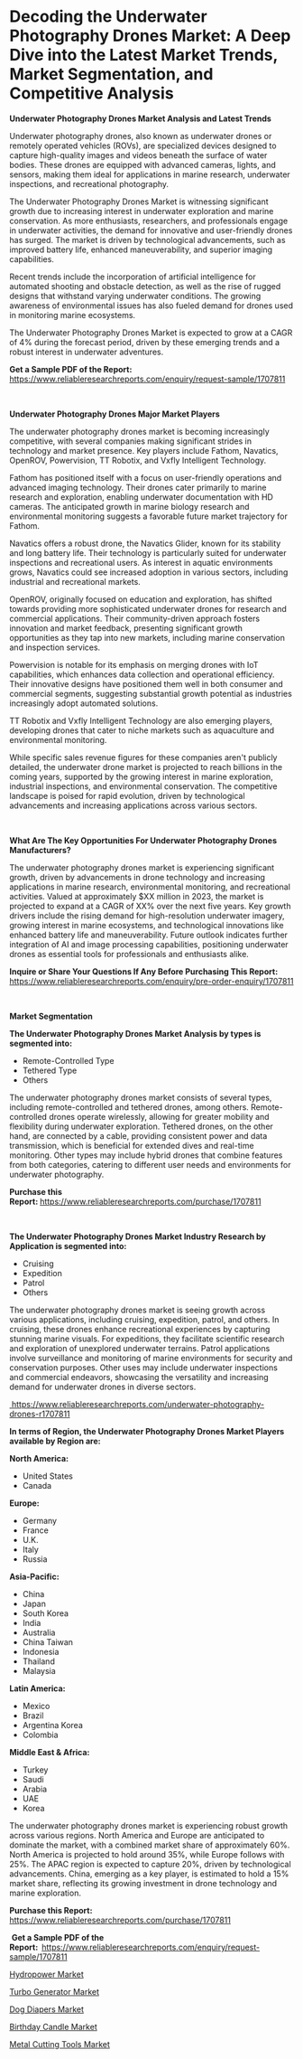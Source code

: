 <p><h1>Decoding the Underwater Photography Drones Market: A Deep Dive into the Latest Market Trends, Market Segmentation, and Competitive Analysis</h1></p><p><strong>Underwater Photography Drones Market Analysis and Latest Trends</strong></p>
<p><p>Underwater photography drones, also known as underwater drones or remotely operated vehicles (ROVs), are specialized devices designed to capture high-quality images and videos beneath the surface of water bodies. These drones are equipped with advanced cameras, lights, and sensors, making them ideal for applications in marine research, underwater inspections, and recreational photography. </p><p>The Underwater Photography Drones Market is witnessing significant growth due to increasing interest in underwater exploration and marine conservation. As more enthusiasts, researchers, and professionals engage in underwater activities, the demand for innovative and user-friendly drones has surged. The market is driven by technological advancements, such as improved battery life, enhanced maneuverability, and superior imaging capabilities. </p><p>Recent trends include the incorporation of artificial intelligence for automated shooting and obstacle detection, as well as the rise of rugged designs that withstand varying underwater conditions. The growing awareness of environmental issues has also fueled demand for drones used in monitoring marine ecosystems. </p><p>The Underwater Photography Drones Market is expected to grow at a CAGR of 4% during the forecast period, driven by these emerging trends and a robust interest in underwater adventures.</p></p>
<p><strong>Get a Sample PDF of the Report:&nbsp;</strong> <a href="https://www.reliableresearchreports.com/enquiry/request-sample/1707811?utm_campaign=31&utm_medium=2&utm_source=Github&utm_content=ia&utm_term=07102024&utm_id=underwater-photography-drones">https://www.reliableresearchreports.com/enquiry/request-sample/1707811</a></p>
<p>&nbsp;</p>
<p><strong>Underwater Photography Drones Major Market Players</strong></p>
<p><p>The underwater photography drones market is becoming increasingly competitive, with several companies making significant strides in technology and market presence. Key players include Fathom, Navatics, OpenROV, Powervision, TT Robotix, and Vxfly Intelligent Technology.</p><p>Fathom has positioned itself with a focus on user-friendly operations and advanced imaging technology. Their drones cater primarily to marine research and exploration, enabling underwater documentation with HD cameras. The anticipated growth in marine biology research and environmental monitoring suggests a favorable future market trajectory for Fathom.</p><p>Navatics offers a robust drone, the Navatics Glider, known for its stability and long battery life. Their technology is particularly suited for underwater inspections and recreational users. As interest in aquatic environments grows, Navatics could see increased adoption in various sectors, including industrial and recreational markets.</p><p>OpenROV, originally focused on education and exploration, has shifted towards providing more sophisticated underwater drones for research and commercial applications. Their community-driven approach fosters innovation and market feedback, presenting significant growth opportunities as they tap into new markets, including marine conservation and inspection services.</p><p>Powervision is notable for its emphasis on merging drones with IoT capabilities, which enhances data collection and operational efficiency. Their innovative designs have positioned them well in both consumer and commercial segments, suggesting substantial growth potential as industries increasingly adopt automated solutions.</p><p>TT Robotix and Vxfly Intelligent Technology are also emerging players, developing drones that cater to niche markets such as aquaculture and environmental monitoring. </p><p>While specific sales revenue figures for these companies aren't publicly detailed, the underwater drone market is projected to reach billions in the coming years, supported by the growing interest in marine exploration, industrial inspections, and environmental conservation. The competitive landscape is poised for rapid evolution, driven by technological advancements and increasing applications across various sectors.</p></p>
<p>&nbsp;</p>
<p><strong>What Are The Key Opportunities For Underwater Photography Drones Manufacturers?</strong></p>
<p><p>The underwater photography drones market is experiencing significant growth, driven by advancements in drone technology and increasing applications in marine research, environmental monitoring, and recreational activities. Valued at approximately $XX million in 2023, the market is projected to expand at a CAGR of XX% over the next five years. Key growth drivers include the rising demand for high-resolution underwater imagery, growing interest in marine ecosystems, and technological innovations like enhanced battery life and maneuverability. Future outlook indicates further integration of AI and image processing capabilities, positioning underwater drones as essential tools for professionals and enthusiasts alike.</p></p>
<p><strong>Inquire or Share Your Questions If Any Before Purchasing This Report:</strong> <a href="https://www.reliableresearchreports.com/enquiry/pre-order-enquiry/1707811?utm_campaign=31&utm_medium=2&utm_source=Github&utm_content=ia&utm_term=07102024&utm_id=underwater-photography-drones">https://www.reliableresearchreports.com/enquiry/pre-order-enquiry/1707811</a></p>
<p>&nbsp;</p>
<p><strong>Market Segmentation</strong></p>
<p><strong>The Underwater Photography Drones Market Analysis by types is segmented into:</strong></p>
<p><ul><li>Remote-Controlled Type</li><li>Tethered Type</li><li>Others</li></ul></p>
<p><p>The underwater photography drones market consists of several types, including remote-controlled and tethered drones, among others. Remote-controlled drones operate wirelessly, allowing for greater mobility and flexibility during underwater exploration. Tethered drones, on the other hand, are connected by a cable, providing consistent power and data transmission, which is beneficial for extended dives and real-time monitoring. Other types may include hybrid drones that combine features from both categories, catering to different user needs and environments for underwater photography.</p></p>
<p><strong>Purchase this Report:&nbsp;</strong><a href="https://www.reliableresearchreports.com/purchase/1707811?utm_campaign=31&utm_medium=2&utm_source=Github&utm_content=ia&utm_term=07102024&utm_id=underwater-photography-drones">https://www.reliableresearchreports.com/purchase/1707811</a></p>
<p>&nbsp;</p>
<p><strong>The Underwater Photography Drones Market Industry Research by Application is segmented into:</strong></p>
<p><ul><li>Cruising</li><li>Expedition</li><li>Patrol</li><li>Others</li></ul></p>
<p><p>The underwater photography drones market is seeing growth across various applications, including cruising, expedition, patrol, and others. In cruising, these drones enhance recreational experiences by capturing stunning marine visuals. For expeditions, they facilitate scientific research and exploration of unexplored underwater terrains. Patrol applications involve surveillance and monitoring of marine environments for security and conservation purposes. Other uses may include underwater inspections and commercial endeavors, showcasing the versatility and increasing demand for underwater drones in diverse sectors.</p></p>
<p><a href="https://www.reliableresearchreports.com/underwater-photography-drones-r1707811?utm_campaign=31&utm_medium=2&utm_source=Github&utm_content=ia&utm_term=07102024&utm_id=underwater-photography-drones">&nbsp;https://www.reliableresearchreports.com/underwater-photography-drones-r1707811</a></p>
<p><strong>In terms of Region, the Underwater Photography Drones Market Players available by Region are:</strong></p>
<p>
    <p> <strong> North America: </strong>
        <ul>
            <li>United States</li>
            <li>Canada</li>
        </ul>
        </p> 
    <p> <strong> Europe: </strong>
        <ul>
            <li>Germany</li>
            <li>France</li>
            <li>U.K.</li>
            <li>Italy</li>
            <li>Russia</li>
        </ul>
        </p> 
    <p> <strong> Asia-Pacific: </strong>
        <ul>
            <li>China</li>
            <li>Japan</li>
            <li>South Korea</li>
            <li>India</li>
            <li>Australia</li>
            <li>China Taiwan</li>
            <li>Indonesia</li>
            <li>Thailand</li>
            <li>Malaysia</li>
        </ul>
        </p> 
    <p> <strong> Latin America: </strong>
        <ul>
            <li>Mexico</li>
            <li>Brazil</li>
            <li>Argentina Korea</li>
            <li>Colombia</li>
        </ul>
        </p> 
    <p> <strong> Middle East & Africa: </strong>
        <ul>
            <li>Turkey</li>
            <li>Saudi</li>
            <li>Arabia</li>
            <li>UAE</li>
            <li>Korea</li>
        </ul>
    </p>
    </p>
<p><p>The underwater photography drones market is experiencing robust growth across various regions. North America and Europe are anticipated to dominate the market, with a combined market share of approximately 60%. North America is projected to hold around 35%, while Europe follows with 25%. The APAC region is expected to capture 20%, driven by technological advancements. China, emerging as a key player, is estimated to hold a 15% market share, reflecting its growing investment in drone technology and marine exploration.</p></p>
<p><strong>Purchase this Report: </strong><a href="https://www.reliableresearchreports.com/purchase/1707811?utm_campaign=31&utm_medium=2&utm_source=Github&utm_content=ia&utm_term=07102024&utm_id=underwater-photography-drones">https://www.reliableresearchreports.com/purchase/1707811</a></p>
<p>&nbsp;<strong>Get a Sample PDF of the Report:&nbsp;&nbsp;</strong><a href="https://www.reliableresearchreports.com/enquiry/request-sample/1707811?utm_campaign=31&utm_medium=2&utm_source=Github&utm_content=ia&utm_term=07102024&utm_id=underwater-photography-drones">https://www.reliableresearchreports.com/enquiry/request-sample/1707811</a></p>
<p><strong></strong></p>
<p><p><a href="https://issuu.com/reportprime-2/docs/hydropower-market-size-2030.pptx_5f3f734852c0ab?utm_campaign=31&utm_medium=2&utm_source=Github&utm_content=ia&utm_term=07102024&utm_id=underwater-photography-drones">Hydropower Market</a></p><p><a href="https://issuu.com/reportprime-2/docs/turbo-generator-market-size-2030.pp_952564078bef57?utm_campaign=31&utm_medium=2&utm_source=Github&utm_content=ia&utm_term=07102024&utm_id=underwater-photography-drones">Turbo Generator Market</a></p><p><a href="https://github.com/CarolLPettway/Market-Research-Report-List-1/blob/main/dog-diapers-market.md?utm_campaign=31&utm_medium=2&utm_source=Github&utm_content=ia&utm_term=07102024&utm_id=underwater-photography-drones">Dog Diapers Market</a></p><p><a href="https://github.com/AlesiaDushku574/Market-Research-Report-List-1/blob/main/birthday-candle-market.md?utm_campaign=31&utm_medium=2&utm_source=Github&utm_content=ia&utm_term=07102024&utm_id=underwater-photography-drones">Birthday Candle Market</a></p><p><a href="https://www.linkedin.com/pulse/global-metal-cutting-tools-market-size-trends-analysis-regional-pczje?utm_campaign=31&utm_medium=2&utm_source=Github&utm_content=ia&utm_term=07102024&utm_id=underwater-photography-drones">Metal Cutting Tools Market</a></p></p>